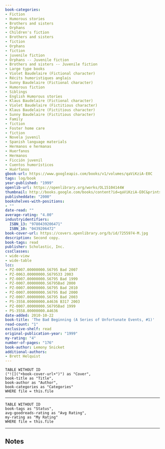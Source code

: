 ```yaml
---
book-categories:
- Fiction
- Humorous stories
- Brothers and sisters
- Orphans
- Children's fiction
- Brothers and sisters
- fiction
- Orphans
- fiction
- juvenile fiction
- Orphans -- Juvenile fiction
- Brothers and sisters -- Juvenile fiction
- Large type books
- Violet Baudelaire (Fictional character)
- Récits humoristiques anglais
- Sunny Baudelaire (Fictional character)
- Humorous fiction
- Siblings
- English Humorous stories
- Klaus Baudelaire (Fictional character)
- Violet Baudelaire (Fictitious character)
- Klaus Baudelaire (Fictitious character)
- Sunny Baudelaire (Fictitious character)
- Family
- fiction
- Foster home care
- fiction
- Novela juvenil
- Spanish language materials
- Hermanos e hermanas
- Huerfanos
- Hermanos
- Ficción juvenil
- Cuentos humorísticos
- Huérfanos
gbook-url: https://www.googleapis.com/books/v1/volumes/qaViKziA-E0C
tags: log/book
year-published: "1999"
openlib-url: https://openlibrary.org/works/OL15104144W
thumbnail: http://books.google.com/books/content?id=qaViKziA-E0C&printsec=frontcover&img=1&zoom=1&source=gbs_api
publisheddate: "2000"
bookshelves-with-positions:
- ""
date-read: ""
average-rating: "4.00"
industryidentifiers:
  ISBN_13: "9780439206471"
  ISBN_10: "0439206472"
book-cover-url: https://covers.openlibrary.org/b/id/7255974-M.jpg
description: Second copy.
book-tags: read
publisher: Scholastic, Inc.
cssClasses:
- wide-view
- wide-table
lcc:
- PZ-0007.00000000.S6795 Bad 2007
- PZ-0063.00000000.S679533 2003
- PZ-0007.00000000.S6795 Bad 1999
- PZ-0007.00000000.S6795Bad 2000
- PZ-0007.00000000.S6795 Bad 2010
- PZ-0007.00000000.S6795 Bad 2000
- PZ-0007.00000000.S6795 Bad 2003
- PS-3558.00000000.A4636 B317 2003
- PZ-0007.00000000.S6795Bad 1999
- PS-3558.00000000.A4636
date-added: 2010-10-22
book-title: 'The Bad Beginning (A Series of Unfortunate Events, #1)'
read-count: "1"
exclusive-shelf: read
original-publication-year: "1999"
my-rating: "4"
number-of-pages: "176"
book-author: Lemony Snicket
additional-authors:
- Brett Helquist
---
```


```dataview
TABLE WITHOUT ID
("![]("+book-cover-url+")") as "Cover",
book-title as "Title",
book-author as "Author",
book-categories as "Categories"
WHERE file = this.file
```
---
```dataview
TABLE WITHOUT ID
book-tags as "Status",
avg-goodreads-rating as "Avg Rating",
my-rating as "My Rating"
WHERE file = this.file
```
---
## Notes


